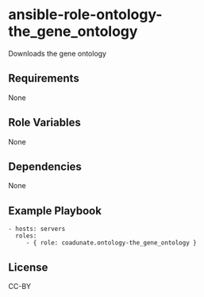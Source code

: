 ansible-role-ontology-the_gene_ontology
=========

Downloads the gene ontology

Requirements
------------

None

Role Variables
--------------

None

Dependencies
------------

None

Example Playbook
----------------

    - hosts: servers
      roles:
         - { role: coadunate.ontology-the_gene_ontology }

License
----
CC-BY
